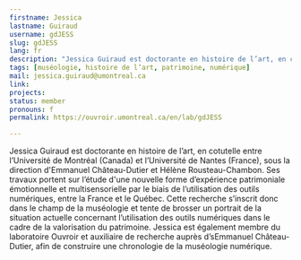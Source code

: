 ```yaml
---
firstname: Jessica
lastname: Guiraud
username: gdJESS
slug: gdJESS
lang: fr
description: "Jessica Guiraud est doctorante en histoire de l’art, en cotutelle entre l’Université de Montréal (Canada) et l'Université de Nantes (France). Son travail porte sur l’étude d’une nouvelle forme d’expérience patrimoniale émotionnelle et multisensorielle par le biais de l’utilisation des outils numériques, entre la France et le Québec."
tags: [muséologie, histoire de l’art, patrimoine, numérique] 
mail: jessica.guiraud@umontreal.ca
link: 
projects: 
status: member
pronouns: f
permalink: https://ouvroir.umontreal.ca/en/lab/gdJESS

---
```


Jessica Guiraud est doctorante en histoire de l’art, en cotutelle entre l’Université de Montréal (Canada) et l’Université de Nantes (France), sous la direction d'Emmanuel Château-Dutier et Hélène Rousteau-Chambon. Ses travaux portent sur l’étude d'une nouvelle forme d’expérience patrimoniale émotionnelle et multisensorielle par le biais de l’utilisation des outils numériques, entre la France et le Québec. Cette recherche s’inscrit donc dans le champ de la muséologie et tente de brosser un portrait de la situation actuelle concernant l’utilisation des outils numériques dans le cadre de la valorisation du patrimoine. Jessica est également membre du laboratoire Ouvroir et auxiliaire de recherche auprès d’sEmmanuel Château-Dutier, afin de construire une chronologie de la muséologie numérique. 
